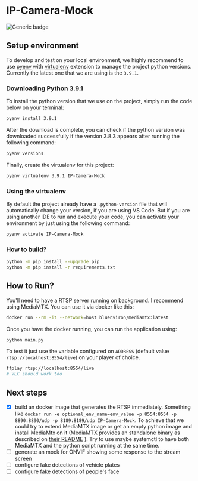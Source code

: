 # IP-Camera-Mock

![Generic badge](https://img.shields.io/badge/python-3.9.1-blue)

## Setup environment

To develop and test on your local environment, we highly recommend to use [pyenv](https://github.com/pyenv/pyenv) with [virtualenv](https://github.com/pyenv/pyenv-virtualenv) extension to manage the project python versions. Currently the latest one that we are using is the `3.9.1`.

### Downloading Python 3.9.1

To install the python version that we use on the project, simply run the code below on your terminal:

```bash
pyenv install 3.9.1
```

After the download is complete, you can check if the python version was downloaded successfully if the version 3.8.3 appears after running the following command:

```bash
pyenv versions
```

Finally, create the virtualenv for this project:

```bash
pyenv virtualenv 3.9.1 IP-Camera-Mock
```

### Using the virtualenv

By default the project already have a `.python-version` file that will automatically change your version, if you are using VS Code. But if you are using another IDE to run and execute your code, you can activate your environment by just using the following command:

```bash
pyenv activate IP-Camera-Mock
```

### How to build?

```sh
python -m pip install --upgrade pip
python -m pip install -r requirements.txt
```

## How to Run?

You'll need to have a RTSP server running on background. I recommend using MediaMTX. You can use it via docker like this:

```sh
docker run --rm -it --network=host bluenviron/mediamtx:latest
```

Once you have the docker running, you can run the application using:

```sh
python main.py
```

To test it just use the variable configured on `ADDRESS` (default value `rtsp://localhost:8554/live`) on your player of choice.

```sh
ffplay rtsp://localhost:8554/live
# VLC should work too
```

## Next steps

- [X] build an docker image that generates the RTSP immediately.
Something like `docker run -e optional_env_name=env_value -p 8554:8554 -p 8890:8890/udp -p 8189:8189/udp IP-Camera-Mock`.
To achieve that we could try to extend MediaMTX image or get an empty python image and install MediaMtx on it (MediaMTX provides an standalone binary as described on [their README](https://github.com/bluenviron/mediamtx#standalone-binary) ).
Try to use maybe systemctl to have both MediaMTX and the python script running at the same time.
- [ ] generate an mock for ONVIF showing some response to the stream screen
- [ ] configure fake detections of vehicle plates
- [ ] configure fake detections of people's face
